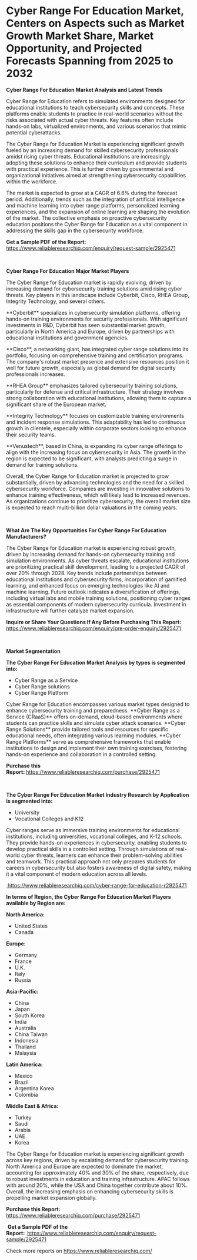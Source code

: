 <p><h1>Cyber Range For Education Market, Centers on Aspects such as Market Growth Market Share, Market Opportunity, and Projected Forecasts Spanning from 2025 to 2032</h1></p><p><strong>Cyber Range For Education Market Analysis and Latest Trends</strong></p>
<p><p>Cyber Range for Education refers to simulated environments designed for educational institutions to teach cybersecurity skills and concepts. These platforms enable students to practice in real-world scenarios without the risks associated with actual cyber threats. Key features often include hands-on labs, virtualized environments, and various scenarios that mimic potential cyberattacks. </p><p>The Cyber Range for Education Market is experiencing significant growth fueled by an increasing demand for skilled cybersecurity professionals amidst rising cyber threats. Educational institutions are increasingly adopting these solutions to enhance their curriculum and provide students with practical experience. This is further driven by governmental and organizational initiatives aimed at strengthening cybersecurity capabilities within the workforce.</p><p>The market is expected to grow at a CAGR of 6.6% during the forecast period. Additionally, trends such as the integration of artificial intelligence and machine learning into cyber range platforms, personalized learning experiences, and the expansion of online learning are shaping the evolution of the market. The collective emphasis on proactive cybersecurity education positions the Cyber Range for Education as a vital component in addressing the skills gap in the cybersecurity workforce.</p></p>
<p><strong>Get a Sample PDF of the Report:&nbsp;</strong> <a href="https://www.reliableresearchiq.com/enquiry/request-sample/2925471?utm_campaign=3279&utm_medium=2&utm_source=Github&utm_content=ia&utm_term=12032025&utm_id=cyber-range-for-education">https://www.reliableresearchiq.com/enquiry/request-sample/2925471</a></p>
<p>&nbsp;</p>
<p><strong>Cyber Range For Education Major Market Players</strong></p>
<p><p>The Cyber Range for Education market is rapidly evolving, driven by increasing demand for cybersecurity training solutions amid rising cyber threats. Key players in this landscape include Cyberbit, Cisco, RHEA Group, Integrity Technology, and several others.</p><p>**Cyberbit** specializes in cybersecurity simulation platforms, offering hands-on training environments for security professionals. With significant investments in R&D, Cyberbit has seen substantial market growth, particularly in North America and Europe, driven by partnerships with educational institutions and government agencies.</p><p>**Cisco**, a networking giant, has integrated cyber range solutions into its portfolio, focusing on comprehensive training and certification programs. The company's robust market presence and extensive resources position it well for future growth, especially as global demand for digital security professionals increases.</p><p>**RHEA Group** emphasizes tailored cybersecurity training solutions, particularly for defense and critical infrastructure. Their strategy involves strong collaboration with educational institutions, allowing them to capture a significant share of the European market.</p><p>**Integrity Technology** focuses on customizable training environments and incident response simulations. This adaptability has led to continuous growth in clientele, especially within corporate sectors looking to enhance their security teams.</p><p>**Venustech**, based in China, is expanding its cyber range offerings to align with the increasing focus on cybersecurity in Asia. The growth in the region is expected to be significant, with analysts predicting a surge in demand for training solutions.</p><p>Overall, the Cyber Range for Education market is projected to grow substantially, driven by advancing technologies and the need for a skilled cybersecurity workforce. Companies are investing in innovative solutions to enhance training effectiveness, which will likely lead to increased revenues. As organizations continue to prioritize cybersecurity, the overall market size is expected to reach multi-billion dollar valuations in the coming years.</p></p>
<p>&nbsp;</p>
<p><strong>What Are The Key Opportunities For Cyber Range For Education Manufacturers?</strong></p>
<p><p>The Cyber Range for Education market is experiencing robust growth, driven by increasing demand for hands-on cybersecurity training and simulation environments. As cyber threats escalate, educational institutions are prioritizing practical skill development, leading to a projected CAGR of over 20% through 2028. Key trends include partnerships between educational institutions and cybersecurity firms, incorporation of gamified learning, and enhanced focus on emerging technologies like AI and machine learning. Future outlook indicates a diversification of offerings, including virtual labs and mobile training solutions, positioning cyber ranges as essential components of modern cybersecurity curricula. Investment in infrastructure will further catalyze market expansion.</p></p>
<p><strong>Inquire or Share Your Questions If Any Before Purchasing This Report:</strong> <a href="https://www.reliableresearchiq.com/enquiry/pre-order-enquiry/2925471?utm_campaign=3279&utm_medium=2&utm_source=Github&utm_content=ia&utm_term=12032025&utm_id=cyber-range-for-education">https://www.reliableresearchiq.com/enquiry/pre-order-enquiry/2925471</a></p>
<p>&nbsp;</p>
<p><strong>Market Segmentation</strong></p>
<p><strong>The Cyber Range For Education Market Analysis by types is segmented into:</strong></p>
<p><ul><li>Cyber Range as a Service</li><li>Cyber Range solutions</li><li>Cyber Range Platform</li></ul></p>
<p><p>Cyber Range for Education encompasses various market types designed to enhance cybersecurity training and preparedness. **Cyber Range as a Service (CRaaS)** offers on-demand, cloud-based environments where students can practice skills and simulate cyber attack scenarios. **Cyber Range Solutions** provide tailored tools and resources for specific educational needs, often integrating various learning modules. **Cyber Range Platforms** serve as comprehensive frameworks that enable institutions to design and implement their own training exercises, fostering hands-on experience and collaboration in a controlled setting.</p></p>
<p><strong>Purchase this Report:&nbsp;</strong><a href="https://www.reliableresearchiq.com/purchase/2925471?utm_campaign=3279&utm_medium=2&utm_source=Github&utm_content=ia&utm_term=12032025&utm_id=cyber-range-for-education">https://www.reliableresearchiq.com/purchase/2925471</a></p>
<p>&nbsp;</p>
<p><strong>The Cyber Range For Education Market Industry Research by Application is segmented into:</strong></p>
<p><ul><li>University</li><li>Vocational Colleges and K12</li></ul></p>
<p><p>Cyber ranges serve as immersive training environments for educational institutions, including universities, vocational colleges, and K-12 schools. They provide hands-on experiences in cybersecurity, enabling students to develop practical skills in a controlled setting. Through simulations of real-world cyber threats, learners can enhance their problem-solving abilities and teamwork. This practical approach not only prepares students for careers in cybersecurity but also fosters awareness of digital safety, making it a vital component of modern education across all levels.</p></p>
<p><a href="https://www.reliableresearchiq.com/cyber-range-for-education-r2925471?utm_campaign=3279&utm_medium=2&utm_source=Github&utm_content=ia&utm_term=12032025&utm_id=cyber-range-for-education">&nbsp;https://www.reliableresearchiq.com/cyber-range-for-education-r2925471</a></p>
<p><strong>In terms of Region, the Cyber Range For Education Market Players available by Region are:</strong></p>
<p>
    <p> <strong> North America: </strong>
        <ul>
            <li>United States</li>
            <li>Canada</li>
        </ul>
        </p> 
    <p> <strong> Europe: </strong>
        <ul>
            <li>Germany</li>
            <li>France</li>
            <li>U.K.</li>
            <li>Italy</li>
            <li>Russia</li>
        </ul>
        </p> 
    <p> <strong> Asia-Pacific: </strong>
        <ul>
            <li>China</li>
            <li>Japan</li>
            <li>South Korea</li>
            <li>India</li>
            <li>Australia</li>
            <li>China Taiwan</li>
            <li>Indonesia</li>
            <li>Thailand</li>
            <li>Malaysia</li>
        </ul>
        </p> 
    <p> <strong> Latin America: </strong>
        <ul>
            <li>Mexico</li>
            <li>Brazil</li>
            <li>Argentina Korea</li>
            <li>Colombia</li>
        </ul>
        </p> 
    <p> <strong> Middle East & Africa: </strong>
        <ul>
            <li>Turkey</li>
            <li>Saudi</li>
            <li>Arabia</li>
            <li>UAE</li>
            <li>Korea</li>
        </ul>
    </p>
    </p>
<p><p>The Cyber Range for Education market is experiencing significant growth across key regions, driven by escalating demand for cybersecurity training. North America and Europe are expected to dominate the market, accounting for approximately 40% and 30% of the share, respectively, due to robust investments in education and training infrastructure. APAC follows with around 20%, while the USA and China together contribute about 10%. Overall, the increasing emphasis on enhancing cybersecurity skills is propelling market expansion globally.</p></p>
<p><strong>Purchase this Report: </strong><a href="https://www.reliableresearchiq.com/purchase/2925471?utm_campaign=3279&utm_medium=2&utm_source=Github&utm_content=ia&utm_term=12032025&utm_id=cyber-range-for-education">https://www.reliableresearchiq.com/purchase/2925471</a></p>
<p>&nbsp;<strong>Get a Sample PDF of the Report:&nbsp;&nbsp;</strong><a href="https://www.reliableresearchiq.com/enquiry/request-sample/2925471?utm_campaign=3279&utm_medium=2&utm_source=Github&utm_content=ia&utm_term=12032025&utm_id=cyber-range-for-education">https://www.reliableresearchiq.com/enquiry/request-sample/2925471</a></p>
<p><strong></strong></p>
<p>Check more reports on <a href="https://www.reliableresearchiq.com/?utm_campaign=3279&utm_medium=2&utm_source=Github&utm_content=ia&utm_term=12032025&utm_id=cyber-range-for-education">https://www.reliableresearchiq.com/</a></p>